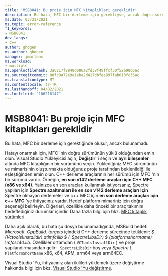 ```yaml
---
title: 'MSB8041: Bu proje için MFC kitaplıkları gereklidir'
description: Bu hata, MFC bir derleme için gerekliyse, ancak doğru sürüm bulunamadığı zaman oluşur.
ms.date: 03/31/2021
ms.topic: error-reference
f1_keywords:
- MSB8041
dev_langs:
- C++
author: ghogen
ms.author: ghogen
manager: jmartens
ms.workload:
- multiple
ms.openlocfilehash: 3a6217f8849d086a2fd38f49ffcf30f52b98b6ac
ms.sourcegitcommit: 80fc9a72e9a1aba2d417dbfee997fab013fc36ac
ms.translationtype: MT
ms.contentlocale: tr-TR
ms.lasthandoff: 04/02/2021
ms.locfileid: "106218147"
---
```

# <a name="msb8041-mfc-libraries-are-required-for-this-project"></a>MSB8041: Bu proje için MFC kitaplıkları gereklidir

Bu hata, MFC bir derleme için gerektiğinde oluşur, ancak bulunamadı.

Hatayı onarmak için, MFC 'nin doğru sürümünün yüklü olduğundan emin olun. Visual Studio Yükleyicisi açın, **Değiştir**' i seçin ve **ayrı bileşenler** altında MFC kitaplığının bir sürümünü seçin. Yüklediğiniz MFC sürümünün ve mimarisinin oluşturmakta olduğunuz proje tarafından beklenildiği ile eşleştiğinden emin olun. C++ derleme araçlarının her sürümü için MFC 'nin bir sürümü vardır. Örneğin, **en son v142 derleme araçları için C++ MFC (x86 ve x64)**.  Yalnızca en son araçları kullanmak istiyorsanız, Spectre yapıları için **Spectre azaltmaları ile en son v142 derleme araçları Için** Spectre olmayan derlemeler ve c++ MFC için **en son derleme araçları için c++ MFC** 'ye ihtiyacınız vardır. Hedef platform mimariniz için doğru seçeneği belirleyin. Diğerleri, özellikle daha önceki bir araç takımını hedeflediğiniz durumlar içindir. Daha fazla bilgi için bkz. [MFC kitaplık sürümleri](/cpp/mfc/mfc-library-versions).

Daha açık olarak, bu hata şu dosya bulunamadığında, MSBuild hedefi *Microsoft. CppBuild. targets* içindeki C++ derleme sürecinde tetiklenir: *$ (Vctools\ınstalldir) atlmfc\lib \$ (_SpectreLibsDir) $ (platformshortname) \mfcs140.lib*. Özellikler ortamdan ( `VCToolsInstallDir` ) ve proje yapılandırmasından gelir: `_SpectreLibsDir` boş veya *Spectre \\*, `PlatformShortName` x86, x64, ARM, arm64 veya arm64EC.

Visual Studio 'Yu, ihtiyacınız olan ikilileri yüklemek üzere değiştirme hakkında bilgi için bkz. [Visual Studio 'Yu değiştirme](../../install/modify-visual-studio.md).
